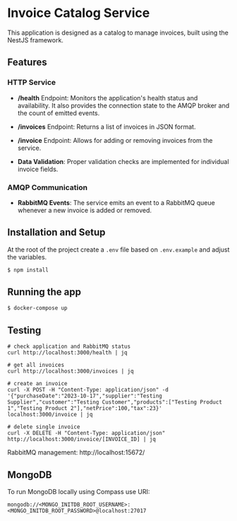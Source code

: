 # Invoice Catalog Service

This application is designed as a catalog to manage invoices, built using the NestJS framework.

## Features

### HTTP Service

- **/health** Endpoint: Monitors the application's health status and availability. It also provides the connection state to the AMQP broker and the count of emitted events.
  
- **/invoices** Endpoint: Returns a list of invoices in JSON format.
  
- **/invoice** Endpoint: Allows for adding or removing invoices from the service. 

- **Data Validation**: Proper validation checks are implemented for individual invoice fields.

### AMQP Communication

- **RabbitMQ Events**: The service emits an event to a RabbitMQ queue whenever a new invoice is added or removed.

## Installation and Setup

At the root of the project create a `.env` file based on `.env.example` and adjust the variables.

```bash
$ npm install
```

## Running the app

```bash
$ docker-compose up
```

## Testing 

```
# check application and RabbitMQ status
curl http://localhost:3000/health | jq

# get all invoices
curl http://localhost:3000/invoices | jq

# create an invoice
curl -X POST -H "Content-Type: application/json" -d '{"purchaseDate":"2023-10-17","supplier":"Testing Supplier","customer":"Testing Customer","products":["Testing Product 1","Testing Product 2"],"netPrice":100,"tax":23}' localhost:3000/invoice | jq

# delete single invoice
curl -X DELETE -H "Content-Type: application/json" http://localhost:3000/invoice/[INVOICE_ID] | jq
```

RabbitMQ management:
http://localhost:15672/

## MongoDB

To run MongoDB locally using Compass use URI: 
```
mongodb://<MONGO_INITDB_ROOT_USERNAME>:<MONGO_INITDB_ROOT_PASSWORD>@localhost:27017
```